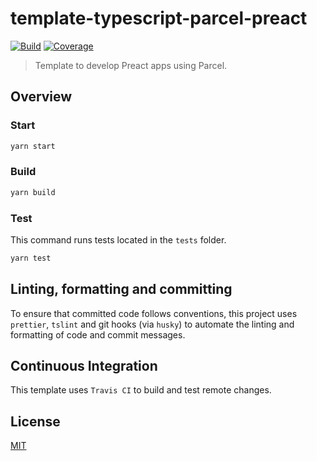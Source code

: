 # template-typescript-parcel-preact

[![Build][build]][build-badge]
[![Coverage][codecov-shield]][codecov]

> Template to develop Preact apps using Parcel.

## Overview

### Start

```bash
yarn start
```

### Build

```bash
yarn build
```

### Test

This command runs tests located in the `tests` folder.

```bash
yarn test
```

## Linting, formatting and committing

To ensure that committed code follows conventions, this project uses `prettier`, `tslint` and git hooks (via `husky`) to automate the linting and formatting of code and commit messages.

## Continuous Integration

This template uses `Travis CI` to build and test remote changes.

## License

[MIT](LICENSE)

[build]: https://travis-ci.com/metonym/template-typescript-parcel-preact.svg?branch=master
[build-badge]: https://travis-ci.com/metonym/template-typescript-parcel-preact
[codecov]: https://codecov.io/gh/metonym/template-typescript-parcel-preact
[codecov-shield]: https://img.shields.io/codecov/c/github/metonym/template-typescript-parcel-preact.svg
